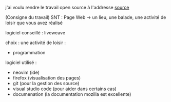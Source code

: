 
j'ai voulu rendre le travail open source à l'addresse 
[source](https://github.com/Supercip971/site_web_snt)



(Consigne du travail)
SNT : Page Web -> un lieu, une balade, une activité de loisir que vous avez réalisé 

logiciel conseillé : 
liveweave 



choix : 
une activité de loisir : 
   - programmation


logiciel utilisé : 
 - neovim (ide)
 - firefox (visualisation des pages)
 - git (pour la gestion des source)
 - visual studio code (pour aider dans certains cas)
 - documenation (la documentation mozilla est excellente)


